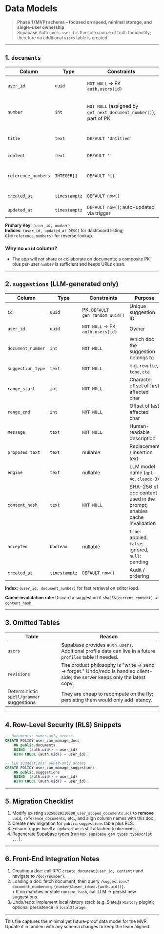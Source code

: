 # Data Models

> **Phase 1 (MVP) schema – focused on speed, minimal storage, and single-user ownership**  
> Supabase Auth (`auth.users`) is the sole source of truth for identity; therefore no additional `users` table is created.

---

## 1. `documents`

| Column | Type | Constraints | Purpose |
| ------ | ---- | ----------- | ------- |
| `user_id` | `uuid` | `NOT NULL` → FK `auth.users(id)` | Owner of the document |
| `number` | `int` | `NOT NULL` (assigned by `get_next_document_number()`); part of PK | Human-friendly per-user ID (e.g. `/doc/42`) |
| `title` | `text` | `DEFAULT 'Untitled'` | Display name (editable) |
| `content` | `text` | `DEFAULT ''` | Document body |
| `reference_numbers` | `INTEGER[]` | `DEFAULT '{}'` | Links to other docs owned by same user |
| `created_at` | `timestamptz` | `DEFAULT now()` | First save timestamp |
| `updated_at` | `timestamptz` | `DEFAULT now()`; auto-updated via trigger | Last modification |

**Primary Key**: `(user_id, number)`  
**Indices**: `(user_id, updated_at DESC)` for dashboard listing; `GIN(reference_numbers)` for reverse-lookup.

### Why no `uuid` column?
* The app will not share or collaborate on documents; a composite PK plus per-user `number` is sufficient and keeps URLs clean.

---

## 2. `suggestions`  (LLM-generated only)

| Column | Type | Constraints | Purpose |
| ------ | ---- | ----------- | ------- |
| `id` | `uuid` | PK, `DEFAULT gen_random_uuid()` | Unique suggestion ID |
| `user_id` | `uuid` | `NOT NULL` → FK `auth.users(id)` | Owner |
| `document_number` | `int` | `NOT NULL` | Which doc the suggestion belongs to |
| `suggestion_type` | `text` | `NOT NULL` | e.g. `rewrite`, `tone`, `cta` |
| `range_start` | `int` | `NOT NULL` | Character offset of first affected char |
| `range_end` | `int` | `NOT NULL` | Offset of last affected char |
| `message` | `text` | `NOT NULL` | Human-readable description |
| `proposed_text` | `text` | nullable | Replacement / insertion text |
| `engine` | `text` | nullable | LLM model name (`gpt-4o`, `claude-3`) |
| `content_hash` | `text` | `NOT NULL` | SHA-256 of doc content used in the prompt; enables cache invalidation |
| `accepted` | `boolean` | nullable | `true`: applied, `false`: ignored, `null`: pending |
| `created_at` | `timestamptz` | `DEFAULT now()` | Audit / ordering |

**Index**: `(user_id, document_number)` for fast retrieval on editor load.

**Cache invalidation rule**: Discard a suggestion if `sha256(current_content) ≠ content_hash`.

---

## 3. Omitted Tables

| Table | Reason |
| ----- | ------ |
| `users` | Supabase provides `auth.users`. Additional profile data can live in a future `profiles` table if needed. |
| `revisions` | The product philosophy is "write → send → forget." Undo/redo is handled client-side; the server keeps only the latest copy. |
| Deterministic `spell/grammar` suggestions | They are cheap to recompute on the fly; persisting them would only add latency. |

---

## 4. Row-Level Security (RLS) Snippets

```sql
-- Documents: owner-only access
CREATE POLICY user_can_manage_docs
    ON public.documents
    USING  (auth.uid() = user_id)
    WITH CHECK (auth.uid() = user_id);

-- LLM suggestions: owner-only access
CREATE POLICY user_can_manage_suggestions
    ON public.suggestions
    USING  (auth.uid() = user_id)
    WITH CHECK (auth.uid() = user_id);
```

---

## 5. Migration Checklist

1. Modify existing `20250620110000_user_scoped_documents.sql` to **remove** `uuid`, `reference_documents`, etc., and align column names with this doc.
2. Create new migration for `public.suggestions` table plus RLS.
3. Ensure trigger `handle_updated_at` is still attached to `documents`.
4. Regenerate Supabase types (run `npx supabase gen types typescript ...`).

---

## 6. Front-End Integration Notes

1. Creating a doc: call RPC `create_document(user_id, content)` and navigate to `/doc/{number}`.
2. Loading a doc: fetch document; then query `/suggestions?document_number=eq.{number}&user_id=eq.{auth.uid()}`.  
   • If no matches or stale `content_hash`, call LLM → persist new suggestions.
3. Undo/redo: implement local history stack (e.g. Slate.js `History` plugin); optional persistence in `localStorage`.

---

This file captures the minimal yet future-proof data model for the MVP. Update it in tandem with any schema changes to keep the team aligned. 
